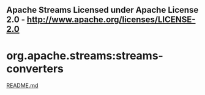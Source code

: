 Apache Streams
Licensed under Apache License 2.0 - http://www.apache.org/licenses/LICENSE-2.0
--------------------------------------------------------------------------------

org.apache.streams:streams-converters
===========================================

[README.md](src/site/markdown/index.md "README")
